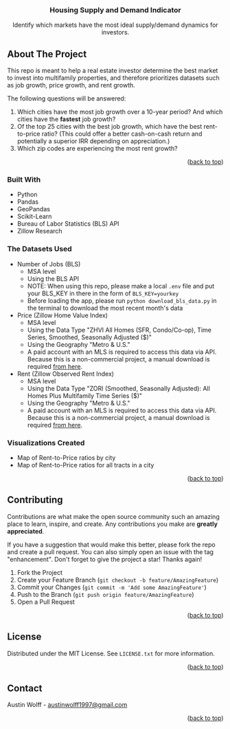 <div id="top"></div>
<!--
*** Thanks for checking out the Best-README-Template. If you have a suggestion
*** that would make this better, please fork the repo and create a pull request
*** or simply open an issue with the tag "enhancement".
*** Don't forget to give the project a star!
*** Thanks again! Now go create something AMAZING! :D
-->



<!-- PROJECT SHIELDS -->
<!--
*** I'm using markdown "reference style" links for readability.
*** Reference links are enclosed in brackets [ ] instead of parentheses ( ).
*** See the bottom of this document for the declaration of the reference variables
*** for contributors-url, forks-url, etc. This is an optional, concise syntax you may use.
*** https://www.markdownguide.org/basic-syntax/#reference-style-links
-->

<!--
[![Contributors][contributors-shield]][contributors-url]
[![Forks][forks-shield]][forks-url]
[![Stargazers][stars-shield]][stars-url]
[![Issues][issues-shield]][issues-url]
[![MIT License][license-shield]][license-url]
[![LinkedIn][linkedin-shield]][linkedin-url]
-->


<!-- PROJECT LOGO -->
<br />
<!-- <div align="center">
  <a href="https://github.com/AustinJamesWolff/housing_supply_and_demand">
    <img src="images/logo.png" alt="Logo" width="80" height="80">
  </a> -->

<h3 align="center">Housing Supply and Demand Indicator</h3>

  <p align="center">
    Identify which markets have the most ideal supply/demand dynamics for investors.
    <br />
  </p>
</div>



<!-- TABLE OF CONTENTS
<details>
  <summary>Table of Contents</summary>
  <ol>
    <li>
      <a href="#about-the-project">About The Project</a>
      <ul>
        <li><a href="#built-with">Built With</a></li>
      </ul>
    </li>
    <li>
      <a href="#getting-started">Getting Started</a>
      <ul>
        <li><a href="#prerequisites">Prerequisites</a></li>
        <li><a href="#installation">Installation</a></li>
      </ul>
    </li>
    <li><a href="#usage">Usage</a></li>
    <li><a href="#roadmap">Roadmap</a></li>
    <li><a href="#contributing">Contributing</a></li>
    <li><a href="#license">License</a></li>
    <li><a href="#contact">Contact</a></li>
    <li><a href="#acknowledgments">Acknowledgments</a></li>
  </ol>
</details>
-->


<!-- ABOUT THE PROJECT -->
## About The Project

This repo is meant to help a real estate investor determine the best market to invest into multifamily properties, and therefore prioritizes datasets such as job growth, price growth, and rent growth.

The following questions will be answered:

1. Which cities have the most job growth over a 10-year period? And which cities have the **fastest** job growth?
2. Of the top 25 cities with the best job growth, which have the best rent-to-price ratio? (This could offer a better cash-on-cash return and potentially a superior IRR depending on appreciation.)
3. Which zip codes are experiencing the most rent growth?

<p align="right">(<a href="#top">back to top</a>)</p>

### Built With

* Python
* Pandas
* GeoPandas
* Scikit-Learn
* Bureau of Labor Statistics (BLS) API
* Zillow Research

### The Datasets Used

* Number of Jobs (BLS)
  * MSA level
  * Using the BLS API
  * NOTE: When using this repo, please make a local `.env` file and put your BLS_KEY in there in the form of `BLS_KEY=yourkey`
  * Before loading the app, please run `python download_bls_data.py` in the terminal to download the most recent month's data
* Price (Zillow Home Value Index)
  * MSA level
  * Using the Data Type "ZHVI All Homes (SFR, Condo/Co-op), Time Series, Smoothed, Seasonally Adjusted ($)"
  * Using the Geography "Metro & U.S."
  * A paid account with an MLS is required to access this data via API. Because this is a non-commercial project, a manual download is required [from here](https://www.zillow.com/research/data/).
* Rent (Zillow Observed Rent Index)
  * MSA level
  * Using the Data Type "ZORI (Smoothed, Seasonally Adjusted): All Homes Plus Multifamily Time Series ($)"
  * Using the Geography "Metro & U.S."
  * A paid account with an MLS is required to access this data via API. Because this is a non-commercial project, a manual download is required [from here](https://www.zillow.com/research/data/).



### Visualizations Created

* Map of Rent-to-Price ratios by city
* Map of Rent-to-Price ratios for all tracts in a city

<p align="right">(<a href="#top">back to top</a>)</p>



<!-- GETTING STARTED
## Getting Started

This is an example of how you may give instructions on setting up your project locally.
To get a local copy up and running follow these simple example steps.

### Prerequisites

This is an example of how to list things you need to use the software and how to install them.
* npm
  ```sh
  npm install npm@latest -g
  ```

### Installation

1. Get a free API Key at [https://example.com](https://example.com)
2. Clone the repo
   ```sh
   git clone https://github.com/AustinJamesWolff/housing_supply_and_demand.git
   ```
3. Install NPM packages
   ```sh
   npm install
   ```
4. Enter your API in `config.js`
   ```js
   const API_KEY = 'ENTER YOUR API';
   ```

<p align="right">(<a href="#top">back to top</a>)</p>
-->


<!-- USAGE EXAMPLES
## Usage

Use this space to show useful examples of how a project can be used. Additional screenshots, code examples and demos work well in this space. You may also link to more resources.

_For more examples, please refer to the [Documentation](https://example.com)_

<p align="right">(<a href="#top">back to top</a>)</p>
-->


<!-- ROADMAP
## Roadmap

- [] Feature 1
- [] Feature 2
- [] Feature 3
    - [] Nested Feature

See the [open issues](https://github.com/AustinJamesWolff/housing_supply_and_demand/issues) for a full list of proposed features (and known issues).

<p align="right">(<a href="#top">back to top</a>)</p>
-->



<!-- CONTRIBUTING -->
## Contributing

Contributions are what make the open source community such an amazing place to learn, inspire, and create. Any contributions you make are **greatly appreciated**.

If you have a suggestion that would make this better, please fork the repo and create a pull request. You can also simply open an issue with the tag "enhancement".
Don't forget to give the project a star! Thanks again!

1. Fork the Project
2. Create your Feature Branch (`git checkout -b feature/AmazingFeature`)
3. Commit your Changes (`git commit -m 'Add some AmazingFeature'`)
4. Push to the Branch (`git push origin feature/AmazingFeature`)
5. Open a Pull Request

<p align="right">(<a href="#top">back to top</a>)</p>



<!-- LICENSE -->
## License

Distributed under the MIT License. See `LICENSE.txt` for more information.

<p align="right">(<a href="#top">back to top</a>)</p>



<!-- CONTACT -->
## Contact

Austin Wolff - austinwolff1997@gmail.com

<p align="right">(<a href="#top">back to top</a>)</p>



<!-- ACKNOWLEDGMENTS
## Acknowledgments

* []()
* []()
* []()

<p align="right">(<a href="#top">back to top</a>)</p>
-->


<!-- MARKDOWN LINKS & IMAGES -->
<!-- https://www.markdownguide.org/basic-syntax/#reference-style-links -->
[contributors-shield]: https://img.shields.io/github/contributors/AustinJamesWolff/housing_supply_and_demand.svg?style=for-the-badge
[contributors-url]: https://github.com/AustinJamesWolff/housing_supply_and_demand/graphs/contributors
[forks-shield]: https://img.shields.io/github/forks/AustinJamesWolff/housing_supply_and_demand.svg?style=for-the-badge
[forks-url]: https://github.com/AustinJamesWolff/housing_supply_and_demand/network/members
[stars-shield]: https://img.shields.io/github/stars/AustinJamesWolff/housing_supply_and_demand.svg?style=for-the-badge
[stars-url]: https://github.com/AustinJamesWolff/housing_supply_and_demand/stargazers
[issues-shield]: https://img.shields.io/github/issues/AustinJamesWolff/housing_supply_and_demand.svg?style=for-the-badge
[issues-url]: https://github.com/AustinJamesWolff/housing_supply_and_demand/issues
[license-shield]: https://img.shields.io/github/license/AustinJamesWolff/housing_supply_and_demand.svg?style=for-the-badge
[license-url]: https://github.com/AustinJamesWolff/housing_supply_and_demand/blob/master/LICENSE.txt
[linkedin-shield]: https://img.shields.io/badge/-LinkedIn-black.svg?style=for-the-badge&logo=linkedin&colorB=555
[linkedin-url]: https://linkedin.com/in/linkedin_username
[product-screenshot]: images/screenshot.png
